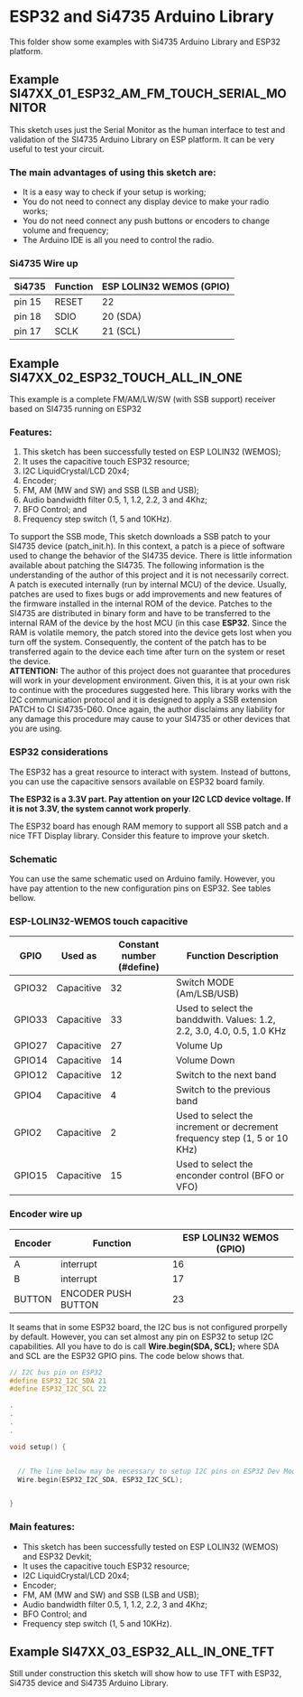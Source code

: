 # ESP32 and Si4735 Arduino Library

This folder show some examples with Si4735 Arduino Library  and ESP32 platform.




## Example SI47XX_01_ESP32_AM_FM_TOUCH_SERIAL_MONITOR

This sketch uses just the Serial Monitor as the human interface to test and validation of the SI4735 Arduino Library on ESP platform. It can be very useful to test your circuit. 

### The main advantages of using this sketch are: 

* It is a easy way to check if your setup is working;
* You do not need to connect any display device to make your radio works;
* You do not need connect any push buttons or encoders to change volume and frequency;
* The Arduino IDE is all you need to control the radio.  


### Si4735 Wire up


| Si4735    | Function              |ESP LOLIN32 WEMOS (GPIO) |
|-----------| ----------------------|-------------------------|
| pin 15    |   RESET               |   22                    |  
| pin 18    |   SDIO                |   20 (SDA)              |
| pin 17    |   SCLK                |   21 (SCL)              |



## Example SI47XX_02_ESP32_TOUCH_ALL_IN_ONE

This example is a complete FM/AM/LW/SW (with SSB support) receiver based on SI4735 running on ESP32 


### __Features:__
1) This sketch has been successfully tested on ESP LOLIN32 (WEMOS);
2) It uses the capacitive touch ESP32 resource;
3) I2C LiquidCrystal/LCD 20x4;
4) Encoder;
5) FM, AM (MW and SW) and SSB (LSB and USB);
6) Audio bandwidth filter 0.5, 1, 1.2, 2.2, 3 and 4Khz;
7) BFO Control; and
8) Frequency step switch (1, 5 and 10KHz). 
  
To support the SSB mode, This sketch downloads a SSB patch to your SI4735 device (patch_init.h). 
In this context, a patch is a piece of software used to change the behavior of the SI4735 device.
There is little information available about patching the SI4735. The following information is the understanding of the author of this project and it is not necessarily correct. A patch is executed internally (run by internal MCU) of the device. Usually, patches are used to fixes bugs or add improvements and new features of the firmware installed in the internal ROM of the device.
Patches to the SI4735 are distributed in binary form and have to be transferred to the internal RAM of the device by the host MCU (in this case __ESP32__. Since the RAM is volatile memory, the patch stored into the device gets lost when you turn off the system.
Consequently, the content of the patch has to be transferred again to the device each time after turn on the system or reset the device.
<BR>
__ATTENTION:__ The author of this project does not guarantee that procedures will work in your development environment. Given this, it is at your own risk to continue with the procedures suggested here. This library works with the I2C communication protocol and it is designed to apply a SSB extension PATCH to CI SI4735-D60.  Once again, the author disclaims any liability for any damage this procedure may cause to your SI4735 or other devices that you are using.

### ESP32 considerations

The ESP32 has a great resource to interact with system. Instead of buttons, you can use the capacitive sensors available on ESP32 board family. 

__The ESP32 is a 3.3V part. Pay attention on your I2C LCD device voltage. If it is not 3.3V, the system cannot work properly__.

The ESP32 board has enough RAM memory to support all SSB patch and a nice TFT Display library. Consider this feature to improve your sketch.


### Schematic 

You can use the same schematic used on Arduino family. 
However, you have pay attention to the new configuration pins on ESP32. See tables bellow.


### ESP-LOLIN32-WEMOS touch capacitive 

| GPIO   | Used as  | Constant number (#define)| Function Description | 
| ------ | -------- | ------------------ | ----------- | 
| GPIO32 | Capacitive | 32 | Switch MODE (Am/LSB/USB) | 
| GPIO33 | Capacitive | 33 | Used to select the banddwith. Values: 1.2, 2.2, 3.0, 4.0, 0.5, 1.0 KHz |
| GPIO27 | Capacitive | 27 | Volume Up |
| GPIO14 | Capacitive | 14 | Volume Down |
| GPIO12 | Capacitive | 12 | Switch to the next band |
| GPIO4  | Capacitive |  4 | Switch to the previous band | 
| GPIO2  | Capacitive |  2 | Used to select the increment or decrement frequency step (1, 5 or 10 KHz)
| GPIO15 | Capacitive | 15 | Used to select the enconder control (BFO or VFO) 


### Encoder wire up

| Encoder   | Function              |ESP LOLIN32 WEMOS (GPIO) |
|-----------| ----------------------|-------------------------|
| A         |  interrupt            |   16                    |
| B         |  interrupt            |   17                    |
| BUTTON    |  ENCODER PUSH BUTTON  |   23                    |  



It seams that in some ESP32 board, the I2C bus is not configured prorpelly by default. However, you can set almost any pin on ESP32 to setup I2C capabilities. All you have to do is call __Wire.begin(SDA, SCL);__ where SDA and SCL are the ESP32 GPIO pins. The code below shows that.

```cpp
// I2C bus pin on ESP32
#define ESP32_I2C_SDA 21
#define ESP32_I2C_SCL 22

.
.
.
.

void setup() {


  // The line below may be necessary to setup I2C pins on ESP32 Dev Module
  Wire.begin(ESP32_I2C_SDA, ESP32_I2C_SCL);


}
```


### Main features:

* This sketch has been successfully tested on ESP LOLIN32 (WEMOS) and ESP32 Devkit;
* It uses the capacitive touch ESP32 resource;
* I2C LiquidCrystal/LCD 20x4;
* Encoder;
* FM, AM (MW and SW) and SSB (LSB and USB);
* Audio bandwidth filter 0.5, 1, 1.2, 2.2, 3 and 4Khz;
* BFO Control; and
* Frequency step switch (1, 5 and 10KHz).


## Example SI47XX_03_ESP32_ALL_IN_ONE_TFT

Still under construction this sketch will show how to use TFT with ESP32, Si4735 device and Si4735 Arduino Library.


